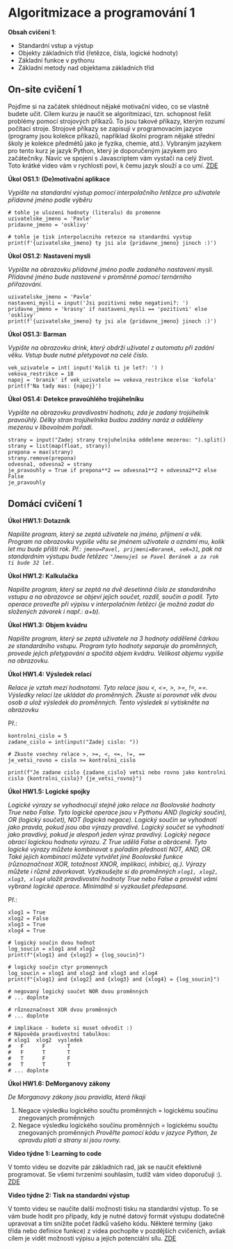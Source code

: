 # Algoritmizace a programování 1

**Obsah cvičení 1**:
* Standardní vstup a výstup
* Objekty základních tříd (řetězce, čísla, logické hodnoty)
* Základní funkce v pythonu
* Základní metody nad objektama základních tříd

## On-site cvičení 1

Pojďme si na začátek shlédnout nějaké motivační video, co se vlastně budete učit. Cílem kurzu je naučit se algoritmizaci, tzn. schopnost řešit problémy pomocí strojových příkazů. To jsou takové příkazy, kterým rozumí počítací stroje. Strojové příkazy se zapisují v programovacím jazyce (programy jsou kolekce příkazů, například školní program nějaké střední školy je kolekce předmětů jako je fyzika, chemie, atd.). Vybraným jazykem pro tento kurz je jazyk Python, který je doporučeným jazykem pro začátečníky. Navíc ve spojení s Javascriptem vám vystačí na celý život. Toto krátké video vám v rychlosti poví, k čemu jazyk slouží a co umí. [ZDE](https://www.youtube.com/watch?v=x7X9w_GIm1s)

**Úkol OS1.1: (De)motivační aplikace**

*Vypište na standardní výstup pomocí interpolačního řetězce pro uživatele přídavné jméno podle výběru*

```
# tohle je ulozeni hodnoty (literalu) do promenne
uzivatelske_jmeno = 'Pavle'
pridavne_jmeno = 'osklivy'

# tohle je tisk interpolacniho retezce na standardni vystup
print(f'{uzivatelske_jmeno} ty jsi ale {pridavne_jmeno} jinoch :)')
```

**Úkol OS1.2: Nastavení mysli**

*Vypište na obrazovku přídavné jméno podle zadaného nastavení mysli. Přídavné jméno bude nastavené v proměnné pomocí ternárního přiřazování.*

```
uzivatelske_jmeno = 'Pavle'
nastaveni_mysli = input('Jsi pozitivni nebo negativni?: ')
pridavne_jmeno = 'krasny' if nastaveni_mysli == 'pozitivni' else 'osklivy'
print(f'{uzivatelske_jmeno} ty jsi ale {pridavne_jmeno} jinoch :)')
```

**Úkol OS1.3: Barman**

*Vypište na obrazovku drink, který obdrží uživatel z automatu při zadání věku. Vstup bude nutné přetypovat na celé číslo.*

```
vek_uzivatele = int( input('Kolik ti je let?: ') )
vekova_restrikce = 18
napoj = 'branik' if vek_uzivatele >= vekova_restrikce else 'kofola'
print(f'Na tady mas: {napoj}')
```

**Úkol OS1.4: Detekce pravoúhlého trojúhelníku**

*Vypište na obrazovku pravdivostní hodnotu, zda je zadaný trojúhelník pravoúhlý. Délky stran trojúhelníka budou zadány naráz a odděleny mezerou v libovolném pořadí.*

```
strany = input("Zadej strany trojuhelnika oddelene mezerou: ").split()
strany = list(map(float, strany))
prepona = max(strany)
strany.remove(prepona)
odvesna1, odvesna2 = strany
je_pravouhly = True if prepona**2 == odvesna1**2 + odvesna2**2 else False
je_pravouhly
```

## Domácí cvičení 1

**Úkol HW1.1: Dotazník**

*Napište program, který se zeptá uživatele na jméno, příjmení a věk. Program na obrazovku vypíše větu se jménem uživatele a oznámí mu, kolik let mu bude příští rok. Př.: ```jmeno=Pavel, prijmeni=Beranek, vek=31```, pak na standardním výstupu bude řetězec ```"Jmenuješ se Pavel Beránek a za rok ti bude 32 let.```*

**Úkol HW1.2: Kalkulačka**

*Napište program, který se zeptá na dvě desetinná čísla ze standardního vstupu a na obrazovce se objeví jejich součet, rozdíl, součin a podíl. Tyto operace proveďte při výpisu v interpolačním řetězci (je možná zadat do složených závorek i např.: a+b).*

**Úkol HW1.3: Objem kvádru**

*Napište program, který se zeptá uživatele na 3 hodnoty oddělené čárkou ze standardního vstupu. Program tyto hodnoty separuje do proměnných, provede jejich přetypování a spočítá objem kvádru. Velikost objemu vypíše na obrazovku.*

**Úkol HW1.4: Výsledek relací**

*Relace je vztah mezi hodnotami. Tyto relace jsou <, <=, >, >=, !=, ==. Výsledky relací lze ukládat do proměnných. Zkuste si porovnat věk dvou osob a ulož výsledek do proměnných. Tento výsledek si vytiskněte na obrazovku*

Př.:
```
kontrolni_cislo = 5
zadane_cislo = int(input("Zadej cislo: "))

# Zkuste vsechny relace >, >=, <, <=, !=, ==
je_vetsi_rovno = cislo >= kontrolni_cislo

print(f"Je zadane cislo {zadane_cislo} vetsi nebo rovno jako kontrolni cislo {kontrolni_cislo}? {je_vetsi_rovno}")
```

**Úkol HW1.5: Logické spojky**

*Logické výrazy se vyhodnocují stejně jako relace na Boolovské hodnoty True nebo False. Tyto logické operace jsou v Pythonu AND (logický součin), OR (logický součet), NOT (logická negace). Logický součin se vyhodnotí jako pravda, pokud jsou oba výrazy pravdivé. Logický součet se vyhodnotí jako pravdivý,  pokud je alespoň jeden výraz pravdivý. Logický negace obrací logickou hodnotu výrazu. Z True udělá False a obráceně. Tyto logické výrazy můžete kombinovat s pořadím předností NOT, AND, OR. Také jejich kombinací můžete vytvářet jiné Boolovské funkce (různoznačnost XOR, totožnost XNOR, implikaci, inhibici, aj.). Výrazy můžete i různě závorkovat. Vyzkoušejte si do proměnných ```xlog1, xlog2, xlog3, xlog4``` uložit pravdivostní hodnoty True nebo False a provést vámi vybrané logické operace. Minimálně si vyzkoušet předepsané.*

Př.:
```
xlog1 = True
xlog2 = False
xlog3 = True
xlog4 = True

# logický součin dvou hodnot
log_soucin = xlog1 and xlog2
print(f"{xlog1} and {xlog2} = {log_soucin}")

# logický součin ctyr promennych
log_soucin = xlog1 and xlog2 and xlog3 and xlog4
print(f"{xlog1} and {xlog2} and {xlog3} and {xlog4} = {log_soucin}")

# negovaný logický součet NOR dvou proměnných
# ... doplnte

# různoznačnost XOR dvou proměnných
# ... doplnte

# implikace - budete si muset odvodit :)
# Nápověda pravdivostní tabulkou:
# xlog1  xlog2  vysledek
#   F      F       T
#   F      T       T
#   T      F       F
#   T      T       T
# ... doplnte
```

**Úkol HW1.6: DeMorganovy zákony**

*De Morganovy zákony jsou pravidla, která říkají*
1. Negace výsledku logického součtu proměnných = logickému součinu znegovaných proměnných
2. Negace výsledku logického součinu proměnných = logickému součtu znegovaných proměnných
*Prověřte pomocí kódu v jazyce Python, že opravdu platí a strany si jsou rovny.*

**Video týdne 1: Learning to code**

V tomto videu se dozvíte pár základních rad, jak se naučit efektivně programovat. Se všemi tvrzeními souhlasím, tudíž vám video doporučuji :). [ZDE](https://www.youtube.com/watch?v=NtfbWkxJTHw)

**Video týdne 2: Tisk na standardní výstup**

V tomto videu se naučíte další možnosti tisku na standardní výstup. To se vám bude hodit pro případy, kdy je nutné datový formát výstupu dodatečně upravovat a tím snížíte počet řádků vašeho kódu. Některé termíny (jako třída nebo definice funkce) z videa pochopíte v pozdějších cvičeních, avšak cílem je vidět možnosti výpisu a jejich potenciální sílu. [ZDE](https://www.youtube.com/watch?v=BxUxX1Ku1EQ)


